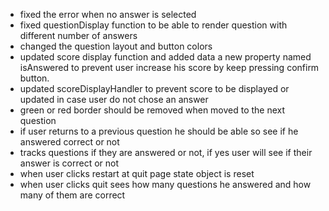 - fixed the error when no answer is selected
- fixed questionDisplay function to be able to render question with different number of answers
- changed the question layout and button colors
- updated score display function and added data a new property named isAnswered to prevent user increase his score by keep pressing confirm button.
- updated scoreDisplayHandler to prevent score to be displayed or updated in case user do not chose an answer
- green or red border should be removed when moved to the next question
- if user returns to a previous question he should be able so see if he answered correct or not
- tracks questions if they are answered or not, if yes user will see if their answer is correct or not
- when user clicks restart at quit page state object is reset
- when user clicks quit sees how many questions he answered and how many of them are correct
